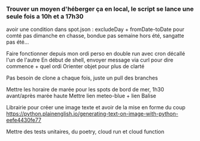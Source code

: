 ### Trouver un moyen d'héberger ça en local, le script se lance une seule fois a 10h et a 17h30

avoir une condition dans spot.json : excludeDay + fromDate-toDate pour comté pas dimanche en chasse, bondue pas semaine hors été, sangatte pas été...

Faire fonctionner depuis mon ordi perso en double run avec cron décallé l'un de l'autre
En début de shell, envoyer message via curl pour dire commence + quel ordi
Orienter objet pour plus de clarté

Pas besoin de clone a chaque fois, juste un pull des branches

Mettre les horaire de marée pour les spots de bord de mer, 1h30 avant/après marée haute
Mettre lien meteo-blue + lien Balise

Librairie pour créer une image texte et avoir de la mise en forme du coup
https://python.plainenglish.io/generating-text-on-image-with-python-eefe4430fe77

Mettre des tests unitaires, du poetry, cloud run et cloud function
